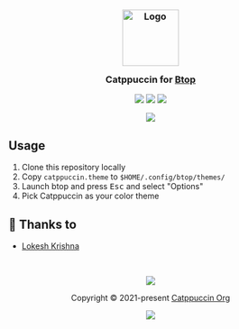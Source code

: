 <h3 align="center">
	<img src="https://raw.githubusercontent.com/catppuccin/catppuccin/main/assets/logos/exports/1544x1544_circle.png" width="100" alt="Logo"/><br/>
	<img src="https://raw.githubusercontent.com/catppuccin/catppuccin/main/assets/misc/transparent.png" height="30" width="0px"/>
	Catppuccin for <a href="https://github.com/aristocratos/btop">Btop</a>
	<img src="https://raw.githubusercontent.com/catppuccin/catppuccin/main/assets/misc/transparent.png" height="30" width="0px"/>
</h3>

<p align="center">
    <a href="https://github.com/catppuccin/btop/stargazers"><img src="https://img.shields.io/github/stars/catppuccin/btop?colorA=363a4f&colorB=b7bdf8&style=for-the-badge style=for-the-badgestyle=for-the-badge"></a>
    <a href="https://github.com/catppuccin/btop/issues"><img src="https://img.shields.io/github/issues/catppuccin/btop?colorA=363a4f&colorB=f5a97f&style=for-the-badge"></a>
    <a href="https://github.com/catppuccin/btop/contributors"><img src="https://img.shields.io/github/contributors/catppuccin/btop?colorA=363a4f&colorB=a6da95&style=for-the-badge"></a>
</p>

<p align="center">
  <img src="https://raw.githubusercontent.com/catppuccin/btop/main/assets/ss.jpeg"/>
</p>

## Usage

1. Clone this repository locally
2. Copy `catppuccin.theme` to `$HOME/.config/btop/themes/`
3. Launch btop and press <kbd>Esc</kbd> and select "Options"
4. Pick Catppuccin as your color theme

## 💝 Thanks to

- [Lokesh Krishna](https://github.com/lokesh-krishna)

&nbsp;

<p align="center"><img src="https://raw.githubusercontent.com/catppuccin/catppuccin/main/assets/footers/gray0_ctp_on_line.svg?sanitize=true" /></p>
<p align="center">Copyright &copy; 2021-present <a href="https://github.com/catppuccin" target="_blank">Catppuccin Org</a>
<p align="center"><a href="https://github.com/catppuccin/catppuccin/blob/main/LICENSE"><img src="https://img.shields.io/static/v1.svg?style=for-the-badge&label=License&message=MIT&logoColor=d9e0ee&colorA=363a4f&colorB=b7bdf8"/></a></p>
